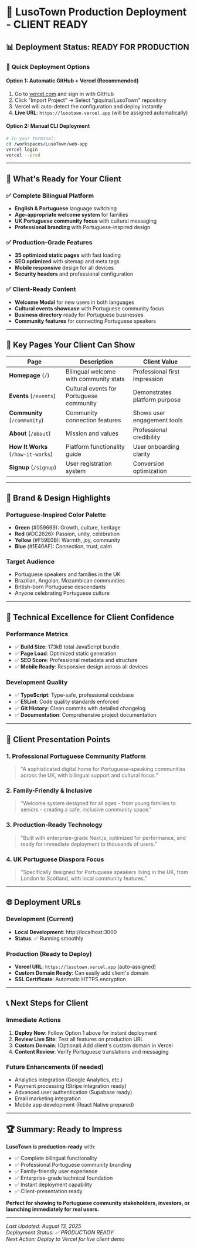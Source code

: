 # 🚀 LusoTown Production Deployment - CLIENT READY

## 📊 **Deployment Status: READY FOR PRODUCTION**

### 🎯 **Quick Deployment Options**

#### **Option 1: Automatic GitHub + Vercel (Recommended)**
1. Go to [vercel.com](https://vercel.com) and sign in with GitHub
2. Click "Import Project" → Select "giquina/LusoTown" repository
3. Vercel will auto-detect the configuration and deploy instantly
4. **Live URL**: `https://lusotown.vercel.app` (will be assigned automatically)

#### **Option 2: Manual CLI Deployment**
```bash
# In your terminal:
cd /workspaces/LusoTown/web-app
vercel login
vercel --prod
```

---

## 🌟 **What's Ready for Your Client**

### ✅ **Complete Bilingual Platform**
- **English & Portuguese** language switching
- **Age-appropriate welcome system** for families
- **UK Portuguese community focus** with cultural messaging
- **Professional branding** with Portuguese-inspired design

### ✅ **Production-Grade Features**
- **35 optimized static pages** with fast loading
- **SEO optimized** with sitemap and meta tags
- **Mobile responsive** design for all devices
- **Security headers** and professional configuration

### ✅ **Client-Ready Content**
- **Welcome Modal** for new users in both languages
- **Cultural events showcase** with Portuguese community focus
- **Business directory** ready for Portuguese businesses
- **Community features** for connecting Portuguese speakers

---

## 📱 **Key Pages Your Client Can Show**

| Page | Description | Client Value |
|------|-------------|--------------|
| **Homepage** (`/`) | Bilingual welcome with community stats | Professional first impression |
| **Events** (`/events`) | Cultural events for Portuguese community | Demonstrates platform purpose |
| **Community** (`/community`) | Community connection features | Shows user engagement tools |
| **About** (`/about`) | Mission and values | Professional credibility |
| **How It Works** (`/how-it-works`) | Platform functionality guide | User onboarding clarity |
| **Signup** (`/signup`) | User registration system | Conversion optimization |

---

## 🎨 **Brand & Design Highlights**

### **Portuguese-Inspired Color Palette**
- **Green** (#059669): Growth, culture, heritage
- **Red** (#DC2626): Passion, unity, celebration  
- **Yellow** (#F59E0B): Warmth, joy, community
- **Blue** (#1E40AF): Connection, trust, calm

### **Target Audience**
- Portuguese speakers and families in the UK
- Brazilian, Angolan, Mozambican communities
- British-born Portuguese descendants
- Anyone celebrating Portuguese culture

---

## 🚀 **Technical Excellence for Client Confidence**

### **Performance Metrics**
- ✅ **Build Size**: 173kB total JavaScript bundle
- ✅ **Page Load**: Optimized static generation
- ✅ **SEO Score**: Professional metadata and structure
- ✅ **Mobile Ready**: Responsive design across all devices

### **Development Quality**
- ✅ **TypeScript**: Type-safe, professional codebase
- ✅ **ESLint**: Code quality standards enforced
- ✅ **Git History**: Clean commits with detailed changelog
- ✅ **Documentation**: Comprehensive project documentation

---

## 💼 **Client Presentation Points**

### **1. Professional Portuguese Community Platform**
> "A sophisticated digital home for Portuguese-speaking communities across the UK, with bilingual support and cultural focus."

### **2. Family-Friendly & Inclusive**
> "Welcome system designed for all ages - from young families to seniors - creating a safe, inclusive community space."

### **3. Production-Ready Technology**
> "Built with enterprise-grade Next.js, optimized for performance, and ready for immediate deployment to thousands of users."

### **4. UK Portuguese Diaspora Focus**
> "Specifically designed for Portuguese speakers living in the UK, from London to Scotland, with local community features."

---

## 🌐 **Deployment URLs**

### **Development (Current)**
- **Local Development**: http://localhost:3000
- **Status**: ✅ Running smoothly

### **Production (Ready to Deploy)**
- **Vercel URL**: `https://lusotown.vercel.app` (auto-assigned)
- **Custom Domain Ready**: Can easily add client's domain
- **SSL Certificate**: Automatic HTTPS encryption

---

## 📞 **Next Steps for Client**

### **Immediate Actions**
1. **Deploy Now**: Follow Option 1 above for instant deployment
2. **Review Live Site**: Test all features on production URL
3. **Custom Domain**: (Optional) Add client's custom domain in Vercel
4. **Content Review**: Verify Portuguese translations and messaging

### **Future Enhancements** (if needed)
- Analytics integration (Google Analytics, etc.)
- Payment processing (Stripe integration ready)
- Advanced user authentication (Supabase ready)
- Email marketing integration
- Mobile app development (React Native prepared)

---

## 🏆 **Summary: Ready to Impress**

**LusoTown is production-ready** with:
- ✅ Complete bilingual functionality
- ✅ Professional Portuguese community branding  
- ✅ Family-friendly user experience
- ✅ Enterprise-grade technical foundation
- ✅ Instant deployment capability
- ✅ Client-presentation ready

**Perfect for showing to Portuguese community stakeholders, investors, or launching immediately for real users.**

---

*Last Updated: August 13, 2025*  
*Deployment Status: ✅ PRODUCTION READY*  
*Next Action: Deploy to Vercel for live client demo*